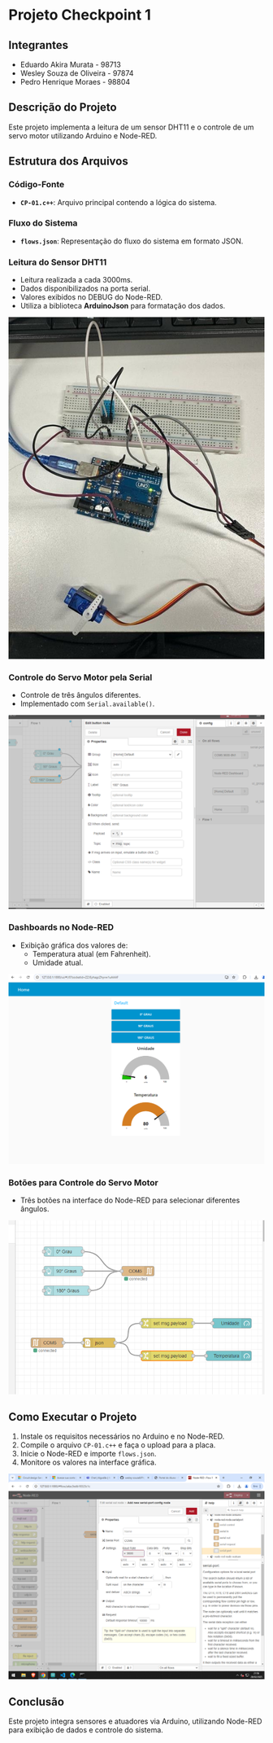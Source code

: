 # Projeto Checkpoint 1

## Integrantes
- Eduardo Akira Murata - 98713
- Wesley Souza de Oliveira - 97874
- Pedro Henrique Moraes - 98804

## Descrição do Projeto
Este projeto implementa a leitura de um sensor DHT11 e o controle de um servo motor utilizando Arduino e Node-RED.

## Estrutura dos Arquivos

### Código-Fonte
- **`CP-01.c++`**: Arquivo principal contendo a lógica do sistema.

### Fluxo do Sistema
- **`flows.json`**: Representação do fluxo do sistema em formato JSON.

### Leitura do Sensor DHT11
- Leitura realizada a cada 3000ms.
- Dados disponibilizados na porta serial.
- Valores exibidos no DEBUG do Node-RED.
- Utiliza a biblioteca **ArduinoJson** para formatação dos dados.

![Circuito Físico](assets/arduino.png)

### Controle do Servo Motor pela Serial
- Controle de três ângulos diferentes.
- Implementado com `Serial.available()`.

![Botões de Controle](assets/buttons.png)

### Dashboards no Node-RED
- Exibição gráfica dos valores de:
  - Temperatura atual (em Fahrenheit).
  - Umidade atual.

![Dashboard](assets/dashboard.png)

### Botões para Controle do Servo Motor
- Três botões na interface do Node-RED para selecionar diferentes ângulos.

![Fluxograma](assets/fluxo.png)

## Como Executar o Projeto
1. Instale os requisitos necessários no Arduino e no Node-RED.
2. Compile o arquivo `CP-01.c++` e faça o upload para a placa.
3. Inicie o Node-RED e importe `flows.json`.
4. Monitore os valores na interface gráfica.

![Saída Serial](assets/serial_out.png)

## Conclusão
Este projeto integra sensores e atuadores via Arduino, utilizando Node-RED para exibição de dados e controle do sistema.

